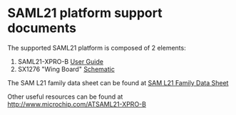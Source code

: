 # SAML21 platform support documents

The supported SAML21 platform is composed of 2 elements:
1. SAML21-XPRO-B [User Guide](http://ww1.microchip.com/downloads/en/DeviceDoc/Atmel-42405-SAML21-Xplained-Pro_User-Guide.pdf)
2. SX1276 "Wing Board" [Schematic](SX1276-Wing-Board-(03-91016-RA).pdf)

The SAM L21 family data sheet can be found at [SAM L21 Family Data Sheet](http://www.microchip.com/mymicrochip/filehandler.aspx?ddocname=en590687)

Other useful resources can be found at http://www.microchip.com/ATSAML21-XPRO-B
